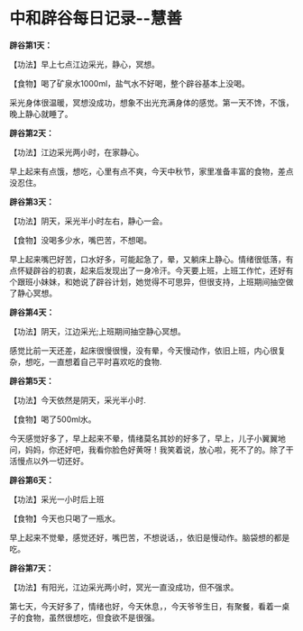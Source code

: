 # 中和辟谷每日记录--慧善

**辟谷第1天：**

【功法】早上七点江边采光，静心，冥想。

【食物】喝了矿泉水1000ml，盐气水不好喝，整个辟谷基本上没喝。

采光身体很温暖，冥想没成功，想象不出光充满身体的感觉。第一天不馋，不饿，晚上静心就睡了。

**辟谷第2天：**

【功法】江边采光两小时，在家静心。

早上起来有点饿，想吃，心里有点不爽，今天中秋节，家里准备丰富的食物，差点没忍住。

**辟谷第3天：**

【功法】阴天，采光半小时左右，静心一会。

【食物】没喝多少水，嘴巴苦，不想喝。

早上起来嘴巴好苦，口水好多，可能起急了，晕，又躺床上静心。情绪很低落，有点怀疑辟谷的初衷，起来后发现出了一身冷汗。今天要上班，上班工作忙，还好有个跟班小妹妹，和她说了辟谷计划，她觉得不可思异，但很支持，上班期间抽空做了静心冥想。

**辟谷第4天：**

【功法】阴天，江边采光;上班期间抽空静心冥想。

感觉比前一天还差，起床很慢很慢，没有晕，今天慢动作，依旧上班，内心很复杂，想吃，一直想着自己平时喜欢吃的食物.

**辟谷第5天：**

【功法】今天依然是阴天，采光半小时.

【食物】喝了500ml水。

 今天感觉好多了，早上起来不晕，情绪莫名其妙的好多了，早上，儿子小翼翼地问，妈妈，你还好吧，我看你脸色好黄呀！我笑着说，放心啦，死不了的。除了干活慢点以外一切还好。

**辟谷第6天：**

【功法】采光一小时后上班

【食物】今天也只喝了一瓶水。

早上起来不觉晕，感觉还好，嘴巴苦，不想说话，，依旧是慢动作。脑袋想的都是吃。

**辟谷第7天：**

【功法】有阳光，江边采光两小时，冥光一直没成功，但不强求。

第七天，今天好多了，情绪也好，今天休息，，今天爷爷生日，有聚餐，看着一桌子的食物，虽然很想吃，但食欲不是很强。

